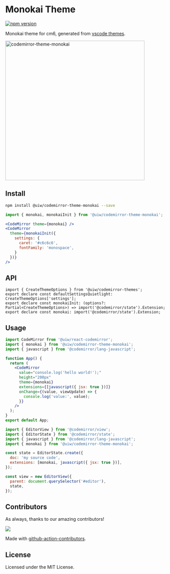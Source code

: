 <!--rehype:ignore:start-->

# Monokai Theme

<!--rehype:ignore:end-->

[![npm version](https://img.shields.io/npm/v/@uiw/codemirror-theme-monokai.svg)](https://www.npmjs.com/package/@uiw/codemirror-theme-monokai)

Monokai theme for cm6, generated from [vscode themes](https://github.com/microsoft/vscode/blob/main/extensions/theme-monokai/themes/monokai-color-theme.json).

<a href="https://uiwjs.github.io/react-codemirror/#/theme/data/monokai">
  <img width="436" alt="codemirror-theme-monokai" src="https://github.com/uiwjs/react-codemirror/assets/1680273/07df9125-6d96-413b-b863-1eef945b99e3">
</a>

## Install

```bash
npm install @uiw/codemirror-theme-monokai --save
```

```jsx
import { monokai, monokaiInit } from '@uiw/codemirror-theme-monokai';

<CodeMirror theme={monokai} />
<CodeMirror
  theme={monokaiInit({
    settings: {
      caret: '#c6c6c6',
      fontFamily: 'monospace',
    }
  })}
/>
```

## API

```tsx
import { CreateThemeOptions } from '@uiw/codemirror-themes';
export declare const defaultSettingsQuietlight: CreateThemeOptions['settings'];
export declare const monokaiInit: (options?: Partial<CreateThemeOptions>) => import('@codemirror/state').Extension;
export declare const monokai: import('@codemirror/state').Extension;
```

## Usage

```jsx
import CodeMirror from '@uiw/react-codemirror';
import { monokai } from '@uiw/codemirror-theme-monokai';
import { javascript } from '@codemirror/lang-javascript';

function App() {
  return (
    <CodeMirror
      value="console.log('hello world!');"
      height="200px"
      theme={monokai}
      extensions={[javascript({ jsx: true })]}
      onChange={(value, viewUpdate) => {
        console.log('value:', value);
      }}
    />
  );
}
export default App;
```

```js
import { EditorView } from '@codemirror/view';
import { EditorState } from '@codemirror/state';
import { javascript } from '@codemirror/lang-javascript';
import { monokai } from '@uiw/codemirror-theme-monokai';

const state = EditorState.create({
  doc: 'my source code',
  extensions: [monokai, javascript({ jsx: true })],
});

const view = new EditorView({
  parent: document.querySelector('#editor'),
  state,
});
```

## Contributors

As always, thanks to our amazing contributors!

<a href="https://github.com/uiwjs/react-codemirror/graphs/contributors">
  <img src="https://uiwjs.github.io/react-codemirror/CONTRIBUTORS.svg" />
</a>

Made with [github-action-contributors](https://github.com/jaywcjlove/github-action-contributors).

## License

Licensed under the MIT License.
